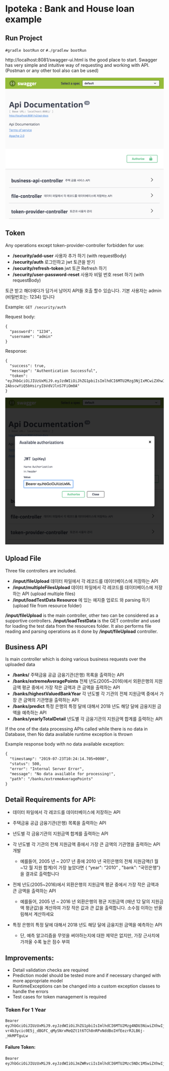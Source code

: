 # Ipoteka : Bank and House loan example 


## Run Project

`#gradle bootRun`
or
`#./gradlew bootRun`


http://localhost:8081/swagger-ui.html  is the good place to start. Swagger has very simple and intuitive way of requesting and working with API. (Postman or any other tool also can be used)

![swagger-main-api](swagger-main.png)

## Token

Any operations except token-provider-controller forbidden for use:

- **/security/add-user** 사용자 추가 하기 (with requestBody)
- **/security/auth** 로그인하고 jwt 토큰을 받기
- **/security/refresh-token** jwt 토큰 Refresh 하기
- **/security/user-password-reset** 사용자 비밀 번호 reset 하기 (with requestBody)

토큰 받고 해더에다가 담가서 남어지 API들 호출 할수 있습니다. 
기본 사용자는 admin (비밀번호는: 1234) 입니다

Example: `GET /security/auth`

Request body: 
```
{
  "password": "1234",
  "username": "admin"
}
```

Response:
```
{
  "success": true,
  "message": "Authentication Successful",
  "token": "eyJhbGciOiJIUzUxMiJ9.eyJzdWIiOiJhZG1pbiIsImlhdCI6MTU2Mzg3NjIxMCwiZXhwIjoxNTYzOTYyNjEwfQ.WA2MQlzwdxHVx0leyMNpER1XcUkbOxNPKdPUYwktvncxTrvqajUCY-2AbscwYiQ5bHsiryIbVdVJlnS7FiOm0A"
}
```

![swagger-put-token](swagger-put-token.png)


## Upload File

Three file controllers are included.

- **/input/fileUpload** 데이터 파일에서 각 레코드를 데이터베이스에 저장하는 API
- **/input/multipleFilesUpload** 데이터 파일에서 각 레코드를 데이터베이스에 저장하는 API (upload multiple files)
- **/input/loadTestData Resource** 에 있는 예지즐 업로드 와 parsing 하기 (upload file from resource folder)


**/input/fileUpload** is the main controller, other two can be considered as a supportive controllers. **/input/loadTestData** is the GET controller and used for loading the test data from the resources folder. It also performs file reading and parsing operations as it done by **/input/fileUpload** controller.

## Business API 

Is main controller which is doing various business requests over the uploaded data

- **/banks/** 주택금융 공급 금융기관(은행) 목록을 출력하는 API
- **/banks/extremeAveragePoints** 전체 년도(2005~2016)에서 외환은행의 지원금액 평균 중에서 가장 작은 금액과 큰 금액을 출력하는 API
- **/banks/highestValuedBankYear** 각 년도별 각 기관의 전체 지원금액 중에서 가장 큰 금액의 기관명을 출력하는 API
- **/banks/predict** 특정 은행의 특정 달에 대해서 2018 년도 해당 달에 금융지원 금액을 예측하는 API
- **/banks/yearlyTotalDetail** 년도별 각 금융기관의 지원금액 합계를 출력하는 API


If the one of the data processing APIs called while there is no data in Database, then No data available runtime exception is thrown

Example response body with no data available exception:
```
{
  "timestamp": "2019-07-23T10:24:14.705+0000",
  "status": 500,
  "error": "Internal Server Error",
  "message": "No data available for processing!",
  "path": "/banks/extremeAveragePoints"
}
```


## Detail Requirements for API:

* 데이터 파일에서 각 레코드를 데이터베이스에 저장하는 API
* 주택금융 공급 금융기관(은행) 목록을 출력하는 API
* 년도별 각 금융기관의 지원금액 합계를 출력하는 API
* 각 년도별 각 기관의 전체 지원금액 중에서 가장 큰 금액의 기관명을 출력하는 API 개발
    * 예를들어, 2005 년 ~ 2017 년 중에 2010 년 국민은행의 전체 지원금액(1 월~12 월 지원 합계)이 가장 높았다면 { “year": “2010” , "bank": “국민은행”}을 결과로 출력합니다
* 전체 년도(2005~2016)에서 외환은행의 지원금액 평균 중에서 가장 작은 금액과 큰 금액을 출력하는 API
    * 예를들어, 2005 년 ~ 2016 년 외환은행의 평균 지원금액 (매년 12 달의 지원금액 평균값)을 계산하여 가장 작은 값과 큰 값을 출력합니다. 소수점 이하는 반올림해서 계산하세요
    
* 특정 은행의 특정 달에 대해서 2018 년도 해당 달에 금융지원 금액을 예측하는 API
    * 단, 예측 알고리즘을 무엇을 써야하는지에 대한 제약은 없지만, 가장 근사치에 가까울 수록 높은 점수 부여


## Improvements:

- Detail validation checks are required
- Prediction model should be tested more and if necessary changed with more appropriate model
- RuntimeExceptions can be changed into a custom exception classes to handle the errors
- Test cases for token management is required


### Token For 1 Year
```
Bearer eyJhbGciOiJIUzUxMiJ9.eyJzdWIiOiJhZG1pbiIsImlhdCI6MTU2Mzg4NDU3NiwiZXhwIjoxNTk1NDIwNTc2fQ.rFJqV9nKJG0Jf-vr4b3ycic0E5j_dBGFC_qMySNrxMeQZt1t6TCh8nRPxNddBoIHfEezrRJLB6j-_HkMPTguLw
```

####  Failure Token:
```
Bearer eyJhbGciOiJIUzUxMiJ9.eyJzdWIiOiJmZWRvciIsImlhdCI6MTU2Mzc5NDc1MSwiZXhwIjoxNTYzODgxMTUxfQ.kvfeCpwYETTLVbL5Deq3dCdCUFZTOFv5WN3JuXCWV0YV9Vwb4EnEjZ21u85_1J1lnTSaVVcDrWJmax5SYz9M9g       
```


